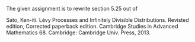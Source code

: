 The given assignment is to rewrite
section 5.25 out of

Sato, Ken-iti. Lévy Processes and Infinitely Divisible Distributions. Revisted edition, Corrected paperback edition. Cambridge Studies in Advanced Mathematics 68. Cambridge: Cambridge Univ. Press, 2013.
